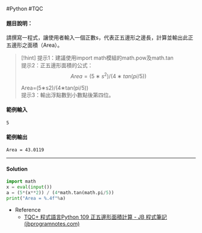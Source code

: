 #Python #TQC 
#### 題目說明：

請撰寫一程式，讓使用者輸入一個正數s，代表正五邊形之邊長，計算並輸出此正五邊形之面積（Area）。

> [!hint]
> 提示1：建議使用import math模組的math.pow及math.tan  
> 提示2：正五邊形面積的公式：
> $$Area=(5∗s^2)/(4∗tan(pi/5))$$
> 
> Area=(5∗s2)/(4∗tan(pi/5))  
> 提示3：輸出浮點數到小數點後第四位。

#### 範例輸入

```
5
```

#### 範例輸出

```
Area = 43.0119
```

---
#### Solution
```python linenums="1"
import math
x = eval(input())
a = (5*(x**2)) / (4*math.tan(math.pi/5))
print("Area = %.4f"%a)
```
- Reference
	- [TQC+ 程式語言Python 109 正五邊形面積計算 - JB 程式筆記 (jbprogramnotes.com)](https://jbprogramnotes.com/2020/05/tqc-%e7%a8%8b%e5%bc%8f%e8%aa%9e%e8%a8%80python-109-%e6%ad%a3%e4%ba%94%e9%82%8a%e5%bd%a2%e9%9d%a2%e7%a9%8d%e8%a8%88%e7%ae%97/)
